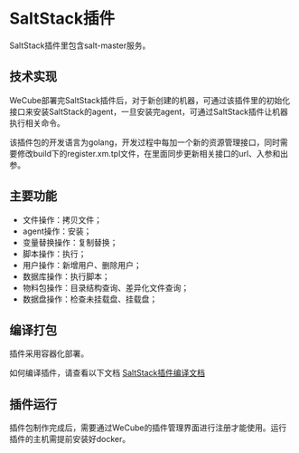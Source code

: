 # SaltStack插件
SaltStack插件里包含salt-master服务。


## 技术实现
WeCube部署完SaltStack插件后，对于新创建的机器，可通过该插件里的初始化接口来安装SaltStack的agent，一旦安装完agent，可通过SaltStack插件让机器执行相关命令。

该插件包的开发语言为golang，开发过程中每加一个新的资源管理接口，同时需要修改build下的register.xm.tpl文件，在里面同步更新相关接口的url、入参和出参。


## 主要功能

- 文件操作：拷贝文件；
- agent操作：安装；
- 变量替换操作：复制替换；
- 脚本操作：执行；
- 用户操作：新增用户、删除用户；
- 数据库操作：执行脚本；
- 物料包操作：目录结构查询、差异化文件查询；
- 数据盘操作：检查未挂载盘、挂载盘；


## 编译打包
插件采用容器化部署。

如何编译插件，请查看以下文档
[SaltStack插件编译文档](docs/compile/wecube-plugins-saltstack_compile_guide.md)


## 插件运行
插件包制作完成后，需要通过WeCube的插件管理界面进行注册才能使用。运行插件的主机需提前安装好docker。

